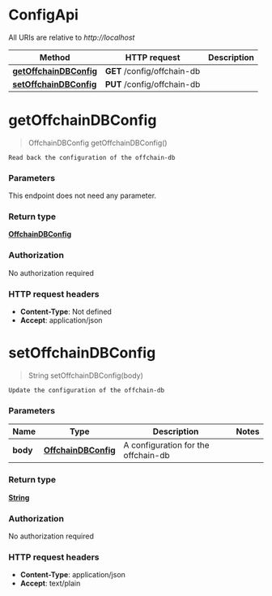 # ConfigApi

All URIs are relative to *http://localhost*

Method | HTTP request | Description
------------- | ------------- | -------------
[**getOffchainDBConfig**](ConfigApi.md#getOffchainDBConfig) | **GET** /config/offchain-db | 
[**setOffchainDBConfig**](ConfigApi.md#setOffchainDBConfig) | **PUT** /config/offchain-db | 


<a name="getOffchainDBConfig"></a>
# **getOffchainDBConfig**
> OffchainDBConfig getOffchainDBConfig()



    Read back the configuration of the offchain-db

### Parameters
This endpoint does not need any parameter.

### Return type

[**OffchainDBConfig**](../Models/OffchainDBConfig.md)

### Authorization

No authorization required

### HTTP request headers

- **Content-Type**: Not defined
- **Accept**: application/json

<a name="setOffchainDBConfig"></a>
# **setOffchainDBConfig**
> String setOffchainDBConfig(body)



    Update the configuration of the offchain-db

### Parameters

Name | Type | Description  | Notes
------------- | ------------- | ------------- | -------------
 **body** | [**OffchainDBConfig**](../Models/OffchainDBConfig.md)| A configuration for the offchain-db |

### Return type

[**String**](../Models/string.md)

### Authorization

No authorization required

### HTTP request headers

- **Content-Type**: application/json
- **Accept**: text/plain

